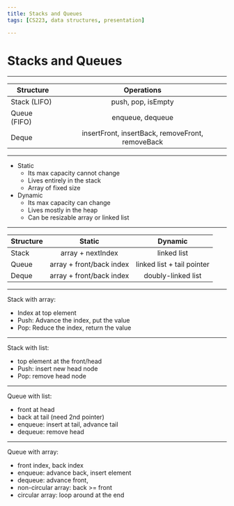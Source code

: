 ```yaml
---
title: Stacks and Queues
tags: [CS223, data structures, presentation]

---
```


# Stacks and Queues

---

| Structure | Operations         |
| --------- |:------------------:|
| Stack (LIFO)    | push, pop, isEmpty |
| Queue (FIFO)    | enqueue, dequeue   |
| Deque     | insertFront, insertBack, removeFront, removeBack                   |

---

- Static
    - Its max capacity cannot change
    - Lives entirely in the stack
    - Array of fixed size
- Dynamic
    - Its max capacity can change
    - Lives mostly in the heap
    - Can be resizable array or linked list

---

| Structure |          Static          |          Dynamic           |
| --------- |:------------------------:|:--------------------------:|
| Stack     |    array + nextIndex     |        linked list         |
| Queue     | array + front/back index | linked list + tail pointer |
| Deque     | array + front/back index |     doubly-linked list     |

---

Stack with array:

- Index at top element
- Push: Advance the index, put the value
- Pop: Reduce the index, return the value

---

Stack with list:

- top element at the front/head
- Push: insert new head node
- Pop: remove head node

---

Queue with list:

- front at head
- back at tail (need 2nd pointer)
- enqueue: insert at tail, advance tail
- dequeue: remove head

---

Queue with array:

- front index, back index
- enqueue: advance back, insert element
- dequeue: advance front,
- non-circular array: back >= front
- circular array: loop around at the end

